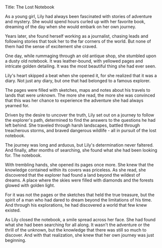 Title: The Lost Notebook

As a young girl, Lily had always been fascinated with stories of adventure and mystery. She would spend hours curled up with her favorite book, dreaming of the day when she would embark on her own journey.

Years later, she found herself working as a journalist, chasing leads and following stories that took her to the far corners of the world. But none of them had the sense of excitement she craved.

One day, while rummaging through an old antique shop, she stumbled upon a dusty old notebook. It was leather-bound, with yellowed pages and intricate golden detailing. It was the most beautiful thing she had ever seen.

Lily's heart skipped a beat when she opened it, for she realized that it was a diary. Not just any diary, but one that had belonged to a famous explorer.

The pages were filled with sketches, maps and notes about his travels to lands that were unknown. The more she read, the more she was convinced that this was her chance to experience the adventure she had always yearned for.

Driven by the desire to uncover the truth, Lily set out on a journey to follow the explorer's path, determined to find the answers to the questions he had left behind. She traveled through harsh landscapes, battled through treacherous storms, and braved dangerous wildlife - all in pursuit of the lost notebook.

The journey was long and arduous, but Lily's determination never faltered. And finally, after months of searching, she found what she had been looking for. The notebook.

With trembling hands, she opened its pages once more. She knew that the knowledge contained within its covers was priceless. As she read, she discovered that the explorer had found a land beyond the wildest of dreams. A place where the skies were filled with diamonds and the forests glowed with golden light.

For it was not the pages or the sketches that held the true treasure, but the spirit of a man who had dared to dream beyond the limitations of his time. And through his explorations, he had discovered a world that few knew existed.

As Lily closed the notebook, a smile spread across her face. She had found what she had been searching for all along. It wasn't the adventure or the thrill of the unknown, but the knowledge that there was still so much to discover. And with that realization, she knew that her own journey was just beginning.